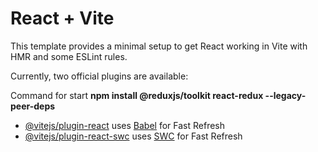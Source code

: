 # React + Vite

This template provides a minimal setup to get React working in Vite with HMR and some ESLint rules.

Currently, two official plugins are available:

Command for start
**npm install @reduxjs/toolkit react-redux --legacy-peer-deps**

- [@vitejs/plugin-react](https://github.com/vitejs/vite-plugin-react/blob/main/packages/plugin-react/README.md) uses [Babel](https://babeljs.io/) for Fast Refresh
- [@vitejs/plugin-react-swc](https://github.com/vitejs/vite-plugin-react-swc) uses [SWC](https://swc.rs/) for Fast Refresh
